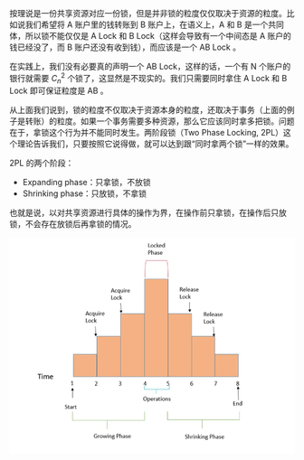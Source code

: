 按理说是一份共享资源对应一份锁，但是并非锁的粒度仅仅取决于资源的粒度。比如说我们希望将 A 账户里的钱转账到 B 账户上，在语义上，A 和 B 是一个共同体，所以锁不能仅仅是 A Lock 和 B Lock（这样会导致有一个中间态是 A 账户的钱已经没了，而 B 账户还没有收到钱），而应该是一个 AB Lock 。

在实践上，我们没有必要真的声明一个 AB Lock，这样的话，一个有 N 个账户的银行就需要 $C_{n}^{2}$ 个锁了，这显然是不现实的。我们只需要同时拿住 A Lock 和 B Lock 即可保证粒度是 AB 。

从上面我们说到，锁的粒度不仅取决于资源本身的粒度，还取决于事务（上面的例子是转账）的粒度。如果一个事务需要多种资源，那么它应该同时拿多把锁。问题在于，拿锁这个行为并不能同时发生。两阶段锁（Two Phase Locking, 2PL）这个理论告诉我们，只要按照它说得做，就可以达到跟“同时拿两个锁”一样的效果。

2PL 的两个阶段：

- Expanding phase：只拿锁，不放锁
- Shrinking phase：只放锁，不拿锁

也就是说，以对共享资源进行具体的操作为界，在操作前只拿锁，在操作后只放锁，不会存在放锁后再拿锁的情况。

![](img/clipboard-20241105T194134.png)
